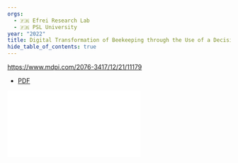 ```yaml
---
orgs:
  - 🇫🇷 Efrei Research Lab
  - 🇫🇷 PSL University
year: "2022"
title: Digital Transformation of Beekeeping through the Use of a Decision Making Architecture
hide_table_of_contents: true
---
```

https://www.mdpi.com/2076-3417/12/21/11179

- [PDF](pdfs/applsci-12-11179-v2.pdf)

![](pdfs/applsci-12-11179-v2.pdf)

